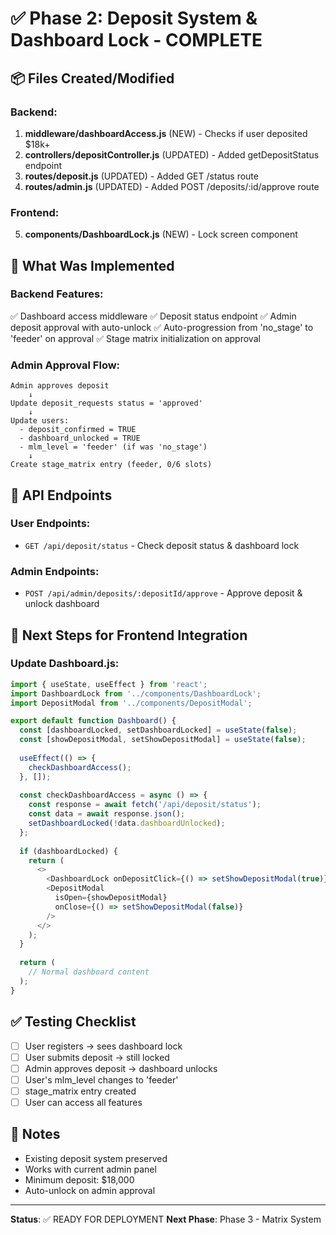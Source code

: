 # ✅ Phase 2: Deposit System & Dashboard Lock - COMPLETE

## 📦 Files Created/Modified

### Backend:
1. **middleware/dashboardAccess.js** (NEW) - Checks if user deposited $18k+
2. **controllers/depositController.js** (UPDATED) - Added getDepositStatus endpoint
3. **routes/deposit.js** (UPDATED) - Added GET /status route
4. **routes/admin.js** (UPDATED) - Added POST /deposits/:id/approve route

### Frontend:
5. **components/DashboardLock.js** (NEW) - Lock screen component

## 🎯 What Was Implemented

### Backend Features:
✅ Dashboard access middleware
✅ Deposit status endpoint
✅ Admin deposit approval with auto-unlock
✅ Auto-progression from 'no_stage' to 'feeder' on approval
✅ Stage matrix initialization on approval

### Admin Approval Flow:
```
Admin approves deposit
    ↓
Update deposit_requests status = 'approved'
    ↓
Update users:
  - deposit_confirmed = TRUE
  - dashboard_unlocked = TRUE
  - mlm_level = 'feeder' (if was 'no_stage')
    ↓
Create stage_matrix entry (feeder, 0/6 slots)
```

## 🔌 API Endpoints

### User Endpoints:
- `GET /api/deposit/status` - Check deposit status & dashboard lock

### Admin Endpoints:
- `POST /api/admin/deposits/:depositId/approve` - Approve deposit & unlock dashboard

## 🚀 Next Steps for Frontend Integration

### Update Dashboard.js:
```javascript
import { useState, useEffect } from 'react';
import DashboardLock from '../components/DashboardLock';
import DepositModal from '../components/DepositModal';

export default function Dashboard() {
  const [dashboardLocked, setDashboardLocked] = useState(false);
  const [showDepositModal, setShowDepositModal] = useState(false);
  
  useEffect(() => {
    checkDashboardAccess();
  }, []);
  
  const checkDashboardAccess = async () => {
    const response = await fetch('/api/deposit/status');
    const data = await response.json();
    setDashboardLocked(!data.dashboardUnlocked);
  };
  
  if (dashboardLocked) {
    return (
      <>
        <DashboardLock onDepositClick={() => setShowDepositModal(true)} />
        <DepositModal 
          isOpen={showDepositModal}
          onClose={() => setShowDepositModal(false)}
        />
      </>
    );
  }
  
  return (
    // Normal dashboard content
  );
}
```

## ✅ Testing Checklist

- [ ] User registers → sees dashboard lock
- [ ] User submits deposit → still locked
- [ ] Admin approves deposit → dashboard unlocks
- [ ] User's mlm_level changes to 'feeder'
- [ ] stage_matrix entry created
- [ ] User can access all features

## 📝 Notes

- Existing deposit system preserved
- Works with current admin panel
- Minimum deposit: $18,000
- Auto-unlock on admin approval

---

**Status**: ✅ READY FOR DEPLOYMENT
**Next Phase**: Phase 3 - Matrix System

